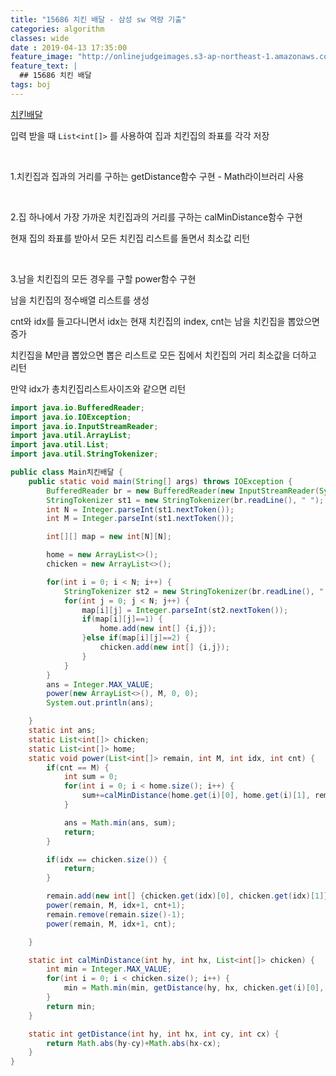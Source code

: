```yaml
---
title: "15686 치킨 배달 - 삼성 sw 역량 기출"
categories: algorithm
classes: wide
date : 2019-04-13 17:35:00
feature_image: "http://onlinejudgeimages.s3-ap-northeast-1.amazonaws.com/images/big-square.png"
feature_text: |
  ## 15686 치킨 배달
tags: boj
---
```

[치킨배달](https://www.acmicpc.net/problem/15686)<br>

입력 받을 때 `List<int[]>` 를 사용하여 집과 치킨집의 좌표를 각각 저장<br>

​

1.치킨집과 집과의 거리를 구하는 getDistance함수 구현 - Math라이브러리 사용<br>

​

2.집 하나에서 가장 가까운 치킨집과의 거리를 구하는 calMinDistance함수 구현<br>

현재 집의 좌표를 받아서 모든 치킨집 리스트를 돌면서 최소값 리턴<br>

​

3.남을 치킨집의 모든 경우를 구할 power함수 구현<br>

남을 치킨집의 정수배열 리스트를 생성<br>

cnt와 idx를 들고다니면서 idx는 현재 치킨집의 index, cnt는 남을 치킨집을 뽑았으면 증가<br>

치킨집을 M만큼 뽑았으면 뽑은 리스트로 모든 집에서 치킨집의 거리 최소값을 더하고 리턴<br>

만약 idx가 총치킨집리스트사이즈와 같으면 리턴<br>

```java
import java.io.BufferedReader;
import java.io.IOException;
import java.io.InputStreamReader;
import java.util.ArrayList;
import java.util.List;
import java.util.StringTokenizer;

public class Main치킨배달 {
	public static void main(String[] args) throws IOException {
		BufferedReader br = new BufferedReader(new InputStreamReader(System.in));
		StringTokenizer st1 = new StringTokenizer(br.readLine(), " ");
		int N = Integer.parseInt(st1.nextToken());
		int M = Integer.parseInt(st1.nextToken());

		int[][] map = new int[N][N];

		home = new ArrayList<>();
		chicken = new ArrayList<>();

		for(int i = 0; i < N; i++) {
			StringTokenizer st2 = new StringTokenizer(br.readLine(), " ");
			for(int j = 0; j < N; j++) {
				map[i][j] = Integer.parseInt(st2.nextToken());
				if(map[i][j]==1) {
					home.add(new int[] {i,j});
				}else if(map[i][j]==2) {
					chicken.add(new int[] {i,j});
				}
			}
		}
		ans = Integer.MAX_VALUE;
		power(new ArrayList<>(), M, 0, 0);
		System.out.println(ans);

	}
	static int ans;
	static List<int[]> chicken;
	static List<int[]> home;
	static void power(List<int[]> remain, int M, int idx, int cnt) {
		if(cnt == M) {
			int sum = 0;
			for(int i = 0; i < home.size(); i++) {
				sum+=calMinDistance(home.get(i)[0], home.get(i)[1], remain);
			}

			ans = Math.min(ans, sum);
			return;
		}

		if(idx == chicken.size()) {
			return;
		}

		remain.add(new int[] {chicken.get(idx)[0], chicken.get(idx)[1]});
		power(remain, M, idx+1, cnt+1);
		remain.remove(remain.size()-1);
		power(remain, M, idx+1, cnt);

	}

	static int calMinDistance(int hy, int hx, List<int[]> chicken) {
		int min = Integer.MAX_VALUE;
		for(int i = 0; i < chicken.size(); i++) {
			min = Math.min(min, getDistance(hy, hx, chicken.get(i)[0], chicken.get(i)[1]));
		}
		return min;
	}

	static int getDistance(int hy, int hx, int cy, int cx) {
		return Math.abs(hy-cy)+Math.abs(hx-cx);
	}
}

```
